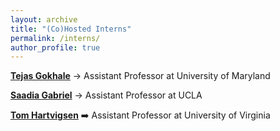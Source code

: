 ```yaml
---
layout: archive
title: "(Co)Hosted Interns"
permalink: /interns/
author_profile: true
---
```


**[Tejas Gokhale](https://www.tejasgokhale.com/)** &rarr; Assistant Professor at University of Maryland

**[Saadia Gabriel](https://saadia-gabriel.github.io/)** &rarr; Assistant Professor at UCLA

**[Tom Hartvigsen](https://www.tomhartvigsen.com/)** :arrow_right: Assistant Professor at University of Virginia